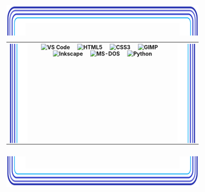<div align="center">
    <div width="520">
      <img src=".github/assets/corner-top-left.svg" width="10%" height="80" alt=""><!--
   --><img src=".github/assets/edge-top.svg" valign="top" width="80%" height="48" alt=""><!--
   --><img src=".github/assets/corner-top-right.svg"   width="10%"  height="80" alt="">
    </div>
    <div>
        <table><th>
      <img src=".github/assets/edge-left.svg"  align="left"  width="10%" height="260" alt=""><img src=".github/assets/edge-right.svg" align="right" width="10%" height="260" alt="">
        <div width="80%" align="center">
      <img src="https://cdn.jsdelivr.net/gh/devicons/devicon/icons/vscode/vscode-original.svg" height="40" alt="VS Code">
      <img width="12">
      <img src="https://cdn.jsdelivr.net/gh/devicons/devicon/icons/html5/html5-original.svg" height="40" alt="HTML5">
      <img width="12">
      <img src="https://cdn.jsdelivr.net/gh/devicons/devicon/icons/css3/css3-original.svg" height="40" alt="CSS3">
      <img width="12">
      <img src="https://cdn.jsdelivr.net/gh/devicons/devicon/icons/gimp/gimp-original.svg" height="40" alt="GIMP">
      <img width="12">
      <img src="https://cdn.jsdelivr.net/gh/devicons/devicon/icons/inkscape/inkscape-original.svg" height="40" alt="Inkscape">
      <img width="12">
      <img src="https://cdn.jsdelivr.net/gh/devicons/devicon/icons/msdos/msdos-original.svg" height="40" alt="MS-DOS">
      <img width="12">
      <img src="https://cdn.jsdelivr.net/gh/devicons/devicon/icons/python/python-original.svg" height="40" alt="Python">
    </div>
            </th></table>
  </div>
  <br>
  <div width="520">
    <img src=".github/assets/corner-bottom-left.svg"  width="10%" height="80" alt=""><!--
 --><img src=".github/assets/edge-bottom.svg"         width="80%" height="48" alt=""><!--
 --><img src=".github/assets/corner-bottom-right.svg" width="10%" height="80" alt="">
  </div>
</div>
